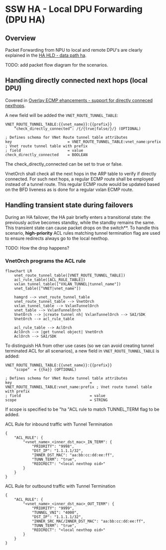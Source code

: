 # SSW HA - Local DPU Forwarding (DPU HA)

## Overview

Packet Forwarding from NPU to local and remote DPU's are clearly explained in the [HA HLD - data path ha](https://github.com/sonic-net/SONiC/blob/master/doc/smart-switch/high-availability/smart-switch-ha-hld.md#42-data-path-ha).

TODO: add packet flow diagram for the scenarios. 

## Handling directly connected next hops (local DPU)

Covered in [Overlay ECMP ehancements - support for directly conneced nexthops](https://github.com/sonic-net/SONiC/blob/master/doc/vxlan/Overlay%20ECMP%20ehancements.md#33-bfd-tx-rx-interval-parameter-and-support-for-directly-connected-nexthops).

A new field will be added the `VNET_ROUTE_TUNNEL_TABLE`:

```
VNET_ROUTE_TUNNEL_TABLE:{{vnet_name}}:{{prefix}}
    “check_directly_connected”: /{/{true|false/}/} (OPTIONAL) 
```

```
; Defines schema for VNet Route tunnel table attributes
key                         = VNET_ROUTE_TUNNEL_TABLE:vnet_name:prefix ; Vnet route tunnel table with prefix
; field                     = value
check_directly_connected    = BOOLEAN  
```

The check_directly_connected can be set to true or false. 

VnetOrch shall check all the next hops in the ARP table to verify if directly connected. For such next hops, a regular ECMP route shall be employed instead of a tunnel route. This regular ECMP route would be updated based on the BFD liveness as is done for a regular vxlan ECMP route.

## Handling transient state during failovers 
During an HA failover, the HA pair briefly enters a transitional state: the previously active becomes standby, while the standby remains the same. This transient state can cause packet drops on the switch**. 
To handle this scenario, **high-priority** ACL rules matching tunnel termination flag are used to ensure redirects always go to the local nexthop.

TODO: How the drop happens?

### VnetOrch programs the ACL rule

```mermaid
flowchart LR
    vnet_route_tunnel_table([VNET_ROUTE_TUNNEL_TABLE])
    acl_rule_table([ACL_RULE_TABLE])
    vxlan_tunnel_table(["VXLAN_TUNNEL|tunnel_name"])
    vnet_table(["VNET|vnet_name"])

    hamgrd --> vnet_route_tunnel_table
    vnet_route_tunnel_table --> VnetOrch
    vxlan_tunnel_table --> VxlanTunnelOrch
    vnet_table --> VxlanTunnelOrch
    VnetOrch --> |create tunnel nh| VxlanTunnelOrch --> SAI/SDK
    VnetOrch --> acl_rule_table

    acl_rule_table --> AclOrch
    AclOrch --> |get tunnel object| VnetOrch
    AclOrch --> SAI/SDK
```

To distinguish HA from other use cases (so we can avoid creating tunnel terminated ACL for all scenarios), a new field in `VNET_ROUTE_TUNNEL_TABLE` is added: 

```
VNET_ROUTE_TUNNEL_TABLE:{{vnet_name}}:{{prefix}}
    "scope"  = {{ha}} (OPTIONAL)
```

```
; Defines schema for VNet Route tunnel table attributes
key                                   = VNET_ROUTE_TUNNEL_TABLE:vnet_name:prefix ; Vnet route tunnel table with prefix
; field                               = value
scope                                 = STRING
```

If scope is specified to be "ha "ACL rule to match TUNNEL_TERM flag to be added. 

ACL Rule for inbound traffic with Tunnel Termination
```
{
    "ACL_RULE": {
        "<vnet_name>_<inner_dst_mac>_IN_TERM": {
            "PRIORITY": "9998",
            "DST_IP": "1.1.1.1/32",
            "INNER_DST_MAC": "aa:bb:cc:dd:ee:ff",
            "TUNN_TERM": "true",
            "REDIRECT": "<local nexthop oid>"
        }
    }
}
```

ACL Rule for outbound traffic with Tunnel Termination
```
{  
    "ACL_RULE": {
        "<vnet_name>_<inner_dst_mac>_OUT_TERM": {
            "PRIORITY": "9999",
            "TUNNEL_VNI": "4000",
            "DST_IP": "1.1.1.1/32",
            "INNER_SRC_MAC/INNER_DST_MAC": "aa:bb:cc:dd:ee:ff",
            "TUNN_TERM": "true",
            "REDIRECT": "<local nexthop oid>"
        }
    }
}
```
